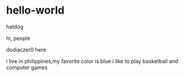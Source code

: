 # hello-world
hatdog

hi, people

dodiaczer0 here

i live in philippines,my favorite color is blue i like to play basketball and computer games
